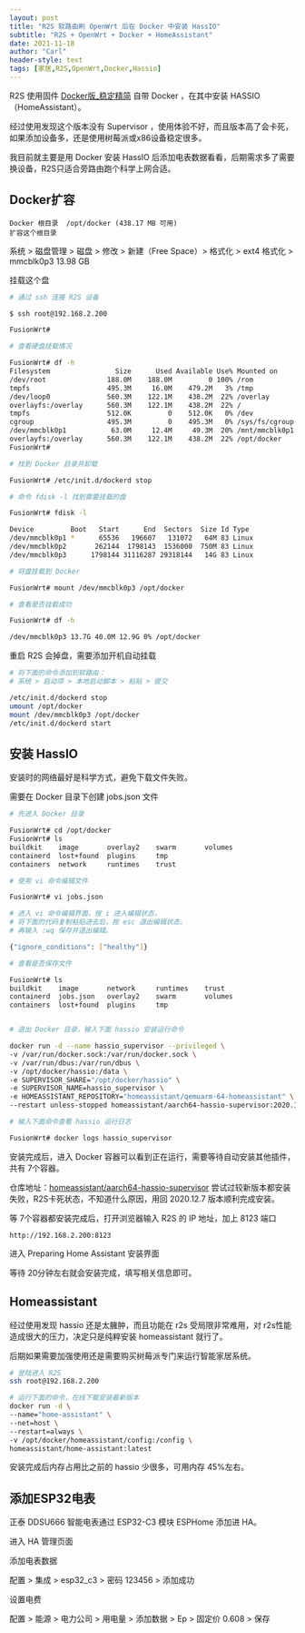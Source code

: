 ```yaml
---
layout: post
title: "R2S 软路由刷 OpenWrt 后在 Docker 中安装 HassIO"
subtitle: "R2S + OpenWrt + Docker + HomeAssistant"
date: 2021-11-18
author: "Carl"
header-style: text
tags: [家居,R2S,OpenWrt,Docker,Hassio]
---
```


R2S 使用固件 [Docker版_稳定精简](https://github.com/DHDAXCW/NanoPi-R2S-2021) 自带 Docker ，在其中安装 HASSIO（HomeAssistant）。

经过使用发现这个版本没有 Supervisor ，使用体验不好，而且版本高了会卡死，如果添加设备多，还是使用树莓派或x86设备稳定很多。

我目前就主要是用 Docker 安装 HassIO 后添加电表数据看看，后期需求多了需要换设备，R2S只适合旁路由跑个科学上网合适。



## Docker扩容

```
Docker 根目录	/opt/docker (438.17 MB 可用)
扩容这个根目录
```

系统 > 磁盘管理 > 磁盘 > 修改 > 新建（Free Space）> 格式化 > ext4 格式化 > mmcblk0p3 13.98 GB

挂载这个盘

```bash
# 通过 ssh 连接 R2S 设备

$ ssh root@192.168.2.200

FusionWrt# 

# 查看硬盘挂载情况

FusionWrt# df -h
Filesystem                Size      Used Available Use% Mounted on
/dev/root               188.0M    188.0M         0 100% /rom
tmpfs                   495.3M     16.0M    479.2M   3% /tmp
/dev/loop0              560.3M    122.1M    438.2M  22% /overlay
overlayfs:/overlay      560.3M    122.1M    438.2M  22% /
tmpfs                   512.0K         0    512.0K   0% /dev
cgroup                  495.3M         0    495.3M   0% /sys/fs/cgroup
/dev/mmcblk0p1           63.0M     12.4M     49.3M  20% /mnt/mmcblk0p1
overlayfs:/overlay      560.3M    122.1M    438.2M  22% /opt/docker
FusionWrt# 

# 找到 Docker 目录并卸载

FusionWrt# /etc/init.d/dockerd stop

# 命令 fdisk -l 找到需要挂载的盘

FusionWrt# fdisk -l

Device         Boot   Start      End  Sectors  Size Id Type
/dev/mmcblk0p1 *      65536   196607   131072   64M 83 Linux
/dev/mmcblk0p2       262144  1798143  1536000  750M 83 Linux
/dev/mmcblk0p3      1798144 31116287 29318144   14G 83 Linux

# 将盘挂载到 Docker 

FusionWrt# mount /dev/mmcblk0p3 /opt/docker

# 查看是否挂载成功

FusionWrt# df -h

/dev/mmcblk0p3 13.7G 40.0M 12.9G 0% /opt/docker
```

重启 R2S 会掉盘，需要添加开机自动挂载

```bash
# 将下面的命令添加到软路由：
# 系统 > 启动项 > 本地启动脚本 > 粘贴 > 提交

/etc/init.d/dockerd stop
umount /opt/docker
mount /dev/mmcblk0p3 /opt/docker
/etc/init.d/dockerd start
```



## 安装 HassIO

安装时的网络最好是科学方式，避免下载文件失败。

需要在 Docker 目录下创建 jobs.json 文件

```bash
# 先进入 Docker 目录

FusionWrt# cd /opt/docker
FusionWrt# ls
buildkit    image       overlay2    swarm       volumes
containerd  lost+found  plugins     tmp
containers  network     runtimes    trust

# 使用 vi 命令编辑文件

FusionWrt# vi jobs.json

# 进入 vi 命令编辑界面，按 i 进入编辑状态，
# 将下面的代码复制粘贴进去后，按 esc 退出编辑状态，
# 再输入 :wq 保存并退出编辑。

{"ignore_conditions": ["healthy"]}

# 查看是否保存文件

FusionWrt# ls
buildkit    image       network     runtimes    trust
containerd  jobs.json   overlay2    swarm       volumes
containers  lost+found  plugins     tmp


# 退出 Docker 目录，输入下面 hassio 安装运行命令

docker run -d --name hassio_supervisor --privileged \
-v /var/run/docker.sock:/var/run/docker.sock \
-v /var/run/dbus:/var/run/dbus \
-v /opt/docker/hassio:/data \
-e SUPERVISOR_SHARE="/opt/docker/hassio" \
-e SUPERVISOR_NAME=hassio_supervisor \
-e HOMEASSISTANT_REPOSITORY="homeassistant/qemuarm-64-homeassistant" \
--restart unless-stopped homeassistant/aarch64-hassio-supervisor:2020.12.7

# 输入下面命令查看 hassio 运行日志

FusionWrt# docker logs hassio_supervisor

```

安装完成后，进入 Docker 容器可以看到正在运行，需要等待自动安装其他插件，共有 7个容器。

仓库地址：[homeassistant/aarch64-hassio-supervisor](https://hub.docker.com/r/homeassistant/aarch64-hassio-supervisor) 尝试过较新版本都安装失败，R2S卡死状态，不知道什么原因，用回 2020.12.7 版本顺利完成安装。

等 7个容器都安装完成后，打开浏览器输入 R2S 的 IP 地址，加上 8123 端口

```
http://192.168.2.200:8123
```

进入 Preparing Home Assistant 安装界面

等待 20分钟左右就会安装完成，填写相关信息即可。



## Homeassistant

经过使用发现 hassio 还是太臃肿，而且功能在 r2s 受局限非常难用，对 r2s性能造成很大的压力，决定只是纯粹安装 homeassistant 就行了。

后期如果需要加强使用还是需要购买树莓派专门来运行智能家居系统。

```bash
# 登陆进入 R2S
ssh root@192.168.2.200

# 运行下面的命令，在线下载安装最新版本
docker run -d \
--name="home-assistant" \
--net=host \
--restart=always \
-v /opt/docker/homeassistant/config:/config \
homeassistant/home-assistant:latest
```

安装完成后内存占用比之前的 hassio 少很多，可用内存 45%左右。



## 添加ESP32电表

正泰 DDSU666 智能电表通过 ESP32-C3 模块 ESPHome 添加进 HA。

进入 HA 管理页面

添加电表数据

配置 > 集成 > esp32_c3 > 密码 123456 > 添加成功

设置电费

配置 > 能源 > 电力公司 > 用电量 > 添加数据 > Ep > 固定价 0.608 > 保存
